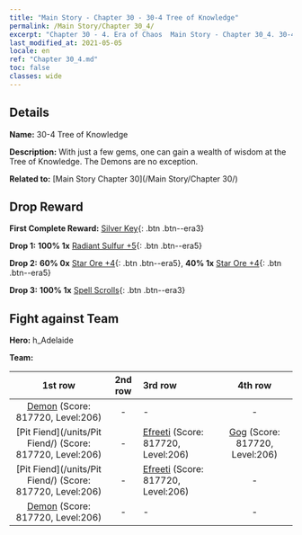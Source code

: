 ```yaml
---
title: "Main Story - Chapter 30 - 30-4 Tree of Knowledge"
permalink: /Main Story/Chapter 30_4/
excerpt: "Chapter 30 - 4. Era of Chaos  Main Story - Chapter 30_4. 30-4 Tree of Knowledge"
last_modified_at: 2021-05-05
locale: en
ref: "Chapter 30_4.md"
toc: false
classes: wide
---
```


## Details

 **Name:** 30-4 Tree of Knowledge

 **Description:** With just a few gems, one can gain a wealth of wisdom at the Tree of Knowledge. The Demons are no exception.

 **Related to:** [Main Story Chapter 30](/Main Story/Chapter 30/)

## Drop Reward

 **First Complete Reward:** [Silver Key](/Items/con_693/){: .btn .btn--era3}

 **Drop 1:** **100% 1x** [Radiant Sulfur +5](/Items/mat_99/){: .btn .btn--era5}

 **Drop 2:** **60% 0x** [Star Ore +4](/Items/mat_89/){: .btn .btn--era5}, **40% 1x** [Star Ore +4](/Items/mat_89/){: .btn .btn--era5}

 **Drop 3:** **100% 1x** [Spell Scrolls](/Items/con_694/){: .btn .btn--era3}


## Fight against Team
 **Hero:** h_Adelaide

 **Team:**


  | 1st row | 2nd row | 3rd row | 4th row |
  |:----:|:----:|:----|:----:|
  | [Demon](/units/Demon/) (Score: 817720, Level:206)  | - | - | - |
  | [Pit Fiend](/units/Pit Fiend/) (Score: 817720, Level:206)  | - | [Efreeti](/units/Efreeti/) (Score: 817720, Level:206)  | [Gog](/units/Gog/) (Score: 817720, Level:206)  |
  | [Pit Fiend](/units/Pit Fiend/) (Score: 817720, Level:206)  | - | [Efreeti](/units/Efreeti/) (Score: 817720, Level:206)  | - |
  | [Demon](/units/Demon/) (Score: 817720, Level:206)  | - | - | - |


